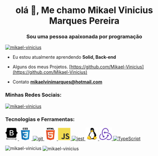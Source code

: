 <h1 align="center">olá 👋, Me chamo Mikael Vinicius Marques Pereira</h1>
<h3 align="center">Sou uma pessoa apaixonada por programação</h3>

<p align="left"> <a href="https://github.com/ryo-ma/github-profile-trophy"><img src="https://github-profile-trophy.vercel.app/?username=mikael-vinicius" alt="mikael-vinicius" /></a> </p>

- Eu estou atualmente aprendendo **Solid, Back-end**

- Alguns dos meus Projetos. [https://github.com/Mikael-Vinicius](https://github.com/Mikael-Vinicius)

- Contato **mikaelvinimarques@hotmail.com**

<h3 align="left">Minhas Redes Sociais:</h3>
<p align="left">
<a href="https://linkedin.com/in/mikael-vinicius-a2929722a/" target="blank"><img align="center" src="https://raw.githubusercontent.com/rahuldkjain/github-profile-readme-generator/master/src/images/icons/Social/linked-in-alt.svg" alt="mikael-vinicius" height="30" width="40" /></a>
</p>

<h3 align="left">Tecnologias e Ferramentas:</h3>
<p align="left"> <a href="https://getbootstrap.com" target="_blank" rel="noreferrer"> <img src="https://raw.githubusercontent.com/devicons/devicon/master/icons/bootstrap/bootstrap-plain-wordmark.svg" alt="bootstrap" width="40" height="40"/> </a> <a href="https://www.w3schools.com/css/" target="_blank" rel="noreferrer"> <img src="https://raw.githubusercontent.com/devicons/devicon/master/icons/css3/css3-original-wordmark.svg" alt="css3" width="40" height="40"/> </a> <a href="https://git-scm.com/" target="_blank" rel="noreferrer"> <img src="https://www.vectorlogo.zone/logos/git-scm/git-scm-icon.svg" alt="git" width="40" height="40"/> </a> <a href="https://www.w3.org/html/" target="_blank" rel="noreferrer"> <img src="https://raw.githubusercontent.com/devicons/devicon/master/icons/html5/html5-original-wordmark.svg" alt="html5" width="40" height="40"/> </a> <a href="https://developer.mozilla.org/en-US/docs/Web/JavaScript" target="_blank" rel="noreferrer"> <img src="https://raw.githubusercontent.com/devicons/devicon/master/icons/javascript/javascript-original.svg" alt="javascript" width="40" height="40"/> </a> <a href="https://jestjs.io" target="_blank" rel="noreferrer"> <img src="https://www.vectorlogo.zone/logos/jestjsio/jestjsio-icon.svg" alt="jest" width="40" height="40"/> </a> <a href="https://www.linux.org/" target="_blank" rel="noreferrer"> <img src="https://raw.githubusercontent.com/devicons/devicon/master/icons/linux/linux-original.svg" alt="linux" width="40" height="40"/> </a> <a href="https://redux.js.org" target="_blank" rel="noreferrer"> <img src="https://raw.githubusercontent.com/devicons/devicon/master/icons/redux/redux-original.svg" alt="redux" width="40" height="40"/> <img src="https://img.shields.io/badge/TypeScript-007ACC?style=for-the-badge&logo=typescript&logoColor=white" alt="TypeScript"/> </a> </p>

<p><img align="left" src="https://github-readme-stats.vercel.app/api/top-langs?username=mikael-vinicius&show_icons=true&theme=dracula&locale=en&layout=compact" alt="mikael-vinicius" /></p>

<p>&nbsp;<img align="center" src="https://github-readme-stats.vercel.app/api?username=mikael-vinicius&show_icons=true&theme=dracula&locale=en" alt="mikael-vinicius" /></p>
